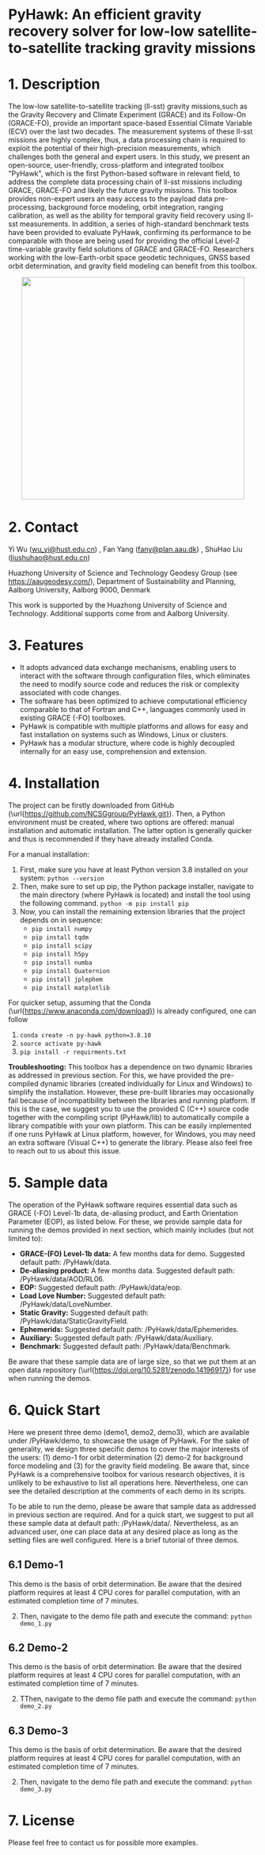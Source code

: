 # PyHawk: An efficient gravity recovery solver for low-low satellite-to-satellite tracking gravity missions

# 1. Description
The low-low satellite-to-satellite tracking (ll-sst) gravity missions,such as the Gravity Recovery and Climate Experiment (GRACE) and its Follow-On (GRACE-FO), provide an important space-based Essential Climate Variable (ECV) over the last two decades. The measurement systems of these ll-sst missions are highly complex, thus, a data processing chain is required to exploit the potential of their high-precision measurements, which challenges both the general and expert users. In this study, we present an open-source, user-friendly, cross-platform and integrated toolbox "PyHawk", which is the first Python-based software in relevant field, to address the complete data processing chain of ll-sst missions including GRACE, GRACE-FO and likely the future gravity missions. This toolbox provides non-expert users an easy access to the payload data pre-processing, background force modeling, orbit integration, ranging calibration, as well as the ability for temporal gravity field recovery using ll-sst measurements.
In addition, a series of high-standard benchmark tests have been provided
to evaluate PyHawk, confirming its performance to be comparable with
those are being used for providing the official Level-2 time-variable
gravity field solutions of GRACE and GRACE-FO. Researchers working with
the low-Earth-orbit space geodetic techniques, GNSS based orbit
determination, and gravity field modeling can benefit from this toolbox.

<div align=center>
    <img src="module.png" width="450" >
</div>

# 2. Contact

Yi Wu (wu_yi@hust.edu.cn) , Fan Yang (fany@plan.aau.dk) , ShuHao Liu (liushuhao@hust.edu.cn)

Huazhong University of Science and Technology
Geodesy Group (see https://aaugeodesy.com/), Department of Sustainability and Planning, Aalborg University, Aalborg 9000, Denmark

This work is supported by the Huazhong University of Science and Technology. Additional supports come from and Aalborg University.


# 3. Features
- It adopts advanced data exchange mechanisms, enabling users to interact with the software through configuration files, which eliminates the need to modify source code and reduces the risk or complexity associated with code changes.
- The software has been optimized to achieve computational efficiency comparable to that of Fortran and C++, languages commonly used in existing GRACE (-FO) toolboxes.
- PyHawk is compatible with multiple platforms and allows for easy and fast installation on systems such as Windows, Linux or clusters.
- PyHawk has a modular structure, where code is highly decoupled internally for an easy use, comprehension and extension.

# 4. Installation

The project can be firstly downloaded from GitHub (\url{https://github.com/NCSGgroup/PyHawk.git}). Then, a Python environment must be created, where two options are offered: manual installation and automatic installation. The latter option is generally quicker and thus is recommended if they have already installed Conda.

For a manual installation:
1. First, make sure you have at least Python version 3.8 installed on your system: 
    `python --version`
2. Then, make sure to set up pip, the Python package installer, navigate to the main directory (where PyHawk is located) and install the tool using the following command.
    `python -m pip install pip`
3. Now, you can install the remaining extension libraries that the project depends on in sequence:
    - `pip install numpy`
    - `pip install tqdm`
    - `pip install scipy`
    - `pip install h5py`
    - `pip install numba`
    - `pip install Quaternion`
    - `pip install jplephem`
    - `pip install matplotlib`

For quicker setup, assuming that the Conda (\url{https://www.anaconda.com/download}) is already configured, one can follow

1. `conda create -n py-hawk python=3.8.10`
2. `source activate py-hawk` 
3. `pip install -r requirments.txt` 

**Troubleshooting:** This toolbox has a dependence on two dynamic libraries as addressed in previous section. For this, we have provided the pre-compiled dynamic libraries (created individually for Linux and Windows) to simplify the installation. However, these pre-built libraries may occasionally fail because of incompatibility between the libraries and running platform. If this is the case, we suggest you to use the provided C (C++) source code together with the compiling script (PyHawk/lib) to automatically compile a library compatible with your own platform. This can be easily implemented if one runs PyHawk at Linux platform, however, for Windows, you may need an extra software (Visual C++) to generate the library. Please also feel free to reach out to us about this issue. 

# 5. Sample data
The operation of the PyHawk software requires essential data such as GRACE (-FO) Level-1b data, de-aliasing product, and Earth Orientation Parameter (EOP), as listed below. For these, we provide sample data for running the demos provided in next section, which mainly includes (but not limited to):
- **GRACE-(FO) Level-1b data:** A few months data for demo. Suggested default path: /PyHawk/data.
- **De-aliasing product:** A few months data. Suggested default path: /PyHawk/data/AOD/RL06.
- **EOP:** Suggested default path: /PyHawk/data/eop.
- **Load Love Number:** Suggested default path: /PyHawk/data/LoveNumber.
- **Static Gravity:** Suggested default path: /PyHawk/data/StaticGravityField.
- **Ephemerids:** Suggested default path: /PyHawk/data/Ephemerides.
- **Auxiliary:** Suggested default path: /PyHawk/data/Auxiliary.
- **Benchmark:** Suggested default path: /PyHawk/data/Benchmark.

Be aware that these sample data are of large size, so that we put them at an open data repository (\url{https://doi.org/10.5281/zenodo.14196917}) for use when running the demos.

# 6. Quick Start
Here we present three demo (demo1, demo2, demo3), which are available under /PyHawk/demo, to showcase the usage of PyHawk. For the sake of generality, we design three specific demos to cover the major interests of the users: (1) demo-1 for orbit determination (2) demo-2 for background force modeling and (3) for the gravity field modeling. Be aware that, since PyHawk is a comprehensive toolbox for various research objectives, it is unlikely to be exhaustive to list all operations here. Nevertheless, one can see the detailed description at the comments of each demo in its scripts.

To be able to run the demo, please be aware that sample data as addressed in previous section are required. And for a quick start, we suggest to put all these sample data at default path: /PyHawk/data/. Nevertheless, as an advanced user, one can place data at any desired place as long as the setting files are well configured. Here is a brief tutorial of three demos.

## 6.1 Demo-1
This demo is the basis of orbit determination. Be aware that the desired platform requires at least 4 CPU cores for parallel computation, with an estimated completion time of 7 minutes.

2. Then, navigate to the demo file path and execute the command: `python demo_1.py`

## 6.2 Demo-2
This demo is the basis of orbit determination. Be aware that the desired platform requires at least 4 CPU cores for parallel computation, with an estimated completion time of 7 minutes.

2. TThen, navigate to the demo file path and execute the command: `python demo_2.py`

## 6.3 Demo-3
This demo is the basis of orbit determination. Be aware that the desired platform requires at least 4 CPU cores for parallel computation, with an estimated completion time of 7 minutes.

2. Then, navigate to the demo file path and execute the command: `python demo_3.py`

# 7. License

Please feel free to contact us for possible more examples.
